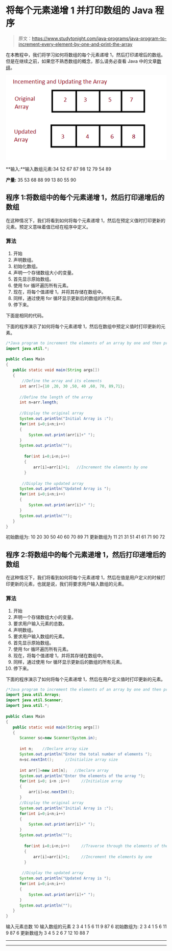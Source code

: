 # 将每个元素递增 1 并打印数组的 Java 程序

> 原文：<https://www.studytonight.com/java-programs/java-program-to-increment-every-element-by-one-and-print-the-array>

在本教程中，我们将学习如何将数组的每个元素递增 1，然后打印递增后的数组。但是在继续之前，如果您不熟悉数组的概念，那么请务必查看 Java 中的文章[数组](https://www.studytonight.com/java/array.php)。

![](img/7703594d3e1afb9b8dbbe8d2def34b58.png)

**输入:**输入数组元素:34 52 67 87 98 12 79 54 89

**产量:** 35 53 68 88 99 13 80 55 90

## 程序 1:将数组中的每个元素递增 1，然后打印递增后的数组

在这种情况下，我们将看到如何将每个元素递增 1，然后在预定义值时打印更新的元素。预定义意味着值已经在程序中定义。

### 算法

1.  开始
2.  声明数组。
3.  初始化数组。
4.  声明一个存储数组大小的变量。
5.  首先显示原始数组。
6.  使用 for 循环遍历所有元素。
7.  现在，将每个值递增 1，并将其存储在数组中。
8.  同样，通过使用 for 循环显示更新后的数组的所有元素。
9.  停下来。

下面是相同的代码。

下面的程序演示了如何将每个元素递增 1，然后在数组中预定义值时打印更新的元素。

```java
/*Java program to increment the elements of an array by one and then print the updated array*/
import java.util.*;  

public class Main  
{  
   public static void main(String args[])   
   {  
       //Define the array and its elements
      int arr[]={10 ,20, 30 ,50, 40 ,60, 70, 89,71};

      //Define the length of the array
      int n=arr.length;

      //Display the original array
      System.out.println("Initial Array is :");
      for(int i=0;i<n;i++)
      {
          System.out.print(arr[i]+" ");
      }
      System.out.println("");

        for(int i=0;i<n;i++)
        {
            arr[i]=arr[i]+1;   //Increment the elements by one
        }

       //Display the updated array
      System.out.println("Updated Array is ");    
      for(int i=0;i<n;i++)
      {
          System.out.print(arr[i]+" ");
      }
      System.out.println("");
   }  
} 
```

初始数组为:
10 20 30 50 40 60 70 89 71
更新数组为
11 21 31 51 41 61 71 90 72

## 程序 2:将数组中的每个元素递增 1，然后打印递增后的数组

在这种情况下，我们将看到如何将每个元素递增 1，然后在值是用户定义的时候打印更新的元素，也就是说，我们将要求用户输入数组的元素。

### 算法

1.  开始
2.  声明一个存储数组大小的变量。
3.  要求用户输入元素的总数。
4.  声明数组。
5.  要求用户输入数组的元素。
6.  首先显示原始数组。
7.  使用 for 循环遍历所有元素。
8.  现在，将每个值递增 1，并将其存储在数组中。
9.  同样，通过使用 for 循环显示更新后的数组的所有元素。
10.  停下来。

下面的程序演示了如何将每个元素递增 1，然后在用户定义值时打印更新的元素。

```java
/*Java program to increment the elements of an array by one and then print the updated array*/
import java.util.Arrays;  
import java.util.Scanner;
import java.util.*;  

public class Main  
{  
   public static void main(String args[])   
   {  
      Scanner sc=new Scanner(System.in);

      int n;    //Declare array size
      System.out.println("Enter the total number of elements ");
      n=sc.nextInt();     //Initialize array size

      int arr[]=new int[n];   //Declare array
      System.out.println("Enter the elements of the array ");
      for(int i=0; i<n ;i++)     //Initialize array
      {
          arr[i]=sc.nextInt();
      }
      //Display the original array
      System.out.println("Initial Array is :");
      for(int i=0;i<n;i++)
      {
          System.out.print(arr[i]+" ");
      }
      System.out.println("");

        for(int i=0;i<n;i++)     //Traverse through the elements of the array
        {
            arr[i]=arr[i]+1;     //Increment the elements by one
        }

       //Display the updated array
      System.out.println("Updated Array is ");    
      for(int i=0;i<n;i++)
      {
          System.out.print(arr[i]+" ");
      }
      System.out.println("");
   }  
} 
```

输入元素总数 10
输入数组的元素 2 3 4 1 5 6 11 9 87 6
初始数组为:
2 3 4 1 5 6 11 9 87 6
更新数组为
3 4 5 2 6 7 12 10 88 7

* * *

* * *